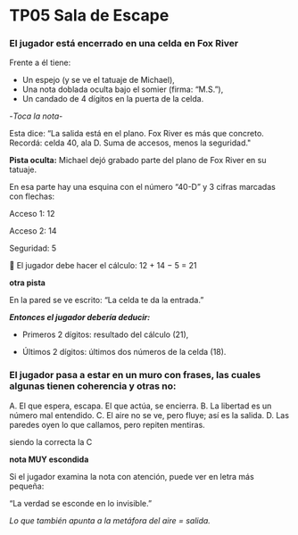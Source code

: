 # TP05 Sala de Escape

### El jugador está encerrado en una celda en Fox River
Frente a él tiene:

- Un espejo (y se ve el tatuaje de Michael),
- Una nota doblada oculta bajo el somier (firma: “M.S.”),
- Un candado de 4 dígitos en la puerta de la celda.

-*Toca la nota*-

Esta dice: “La salida está en el plano. Fox River es más que concreto. Recordá: celda 40, ala D. Suma de accesos, menos la seguridad."

**Pista oculta:**
Michael dejó grabado parte del plano de Fox River en su tatuaje.

En esa parte hay una esquina con el número “40-D” y 3 cifras marcadas con flechas:

Acceso 1: 12

Acceso 2: 14

Seguridad: 5

🧠 El jugador debe hacer el cálculo:
12 + 14 − 5 = 21

**otra pista**

En la pared se ve escrito: “La celda te da la entrada.”

***Entonces el jugador debería deducir:***

- Primeros 2 dígitos: resultado del cálculo (21),

- Últimos 2 dígitos: últimos dos números de la celda (18).

### El jugador pasa a estar en un muro con frases, las cuales algunas tienen coherencia y otras no:

A. El que espera, escapa. El que actúa, se encierra.
B. La libertad es un número mal entendido.
C. El aire no se ve, pero fluye; así es la salida.
D. Las paredes oyen lo que callamos, pero repiten mentiras.

siendo la correcta la C

**nota MUY escondida**

Si el jugador examina la nota con atención, puede ver en letra más pequeña:

“La verdad se esconde en lo invisible.”

*Lo que también apunta a la metáfora del aire = salida.*
